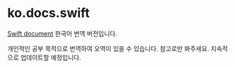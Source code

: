 # ko.docs.swift
[Swift document](https://www.swift.org/documentation/) 한국어 번역 버전입니다.

개인적인 공부 목적으로 번역하여 오역이 있을 수 있습니다. 참고로만 봐주세요.
지속적으로 업데이트할 예정입니다.

